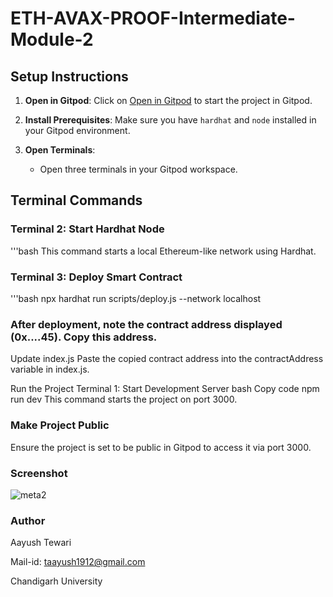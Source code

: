 # ETH-AVAX-PROOF-Intermediate-Module-2

## Setup Instructions

1. **Open in Gitpod**: Click on [Open in Gitpod](https://metacrafterc-scmstarter-ybypmhi93f4.ws-us115.gitpod.io/) to start the project in Gitpod.

2. **Install Prerequisites**: Make sure you have `hardhat` and `node` installed in your Gitpod environment.

3. **Open Terminals**:
   - Open three terminals in your Gitpod workspace.

## Terminal Commands

### Terminal 2: Start Hardhat Node
'''bash
This command starts a local Ethereum-like network using Hardhat.

### Terminal 3: Deploy Smart Contract
'''bash
npx hardhat run scripts/deploy.js --network localhost

### After deployment, note the contract address displayed (0x....45). Copy this address.

Update index.js
Paste the copied contract address into the contractAddress variable in index.js.

Run the Project
Terminal 1: Start Development Server
bash
Copy code
npm run dev
This command starts the project on port 3000.

### Make Project Public
Ensure the project is set to be public in Gitpod to access it via port 3000.

### Screenshot
![meta2](https://github.com/user-attachments/assets/25a6479d-9ee2-4e84-b534-d736f7b1afbe)

### Author

Aayush Tewari

Mail-id: taayush1912@gmail.com

Chandigarh University

